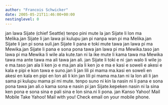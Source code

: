 ```yaml
---
author: "Francois Schwicker"
date: 2005-05-21T11:46:00+00:00
nestinglevel: 0
---
```

jan lawa Sijate (chief Seattle) tenpo pini mute la jan Sijate li lon ma Melika.jan Sijate li jan lawa pi kulupu jan pi nanpa wan pi ma Melika.jan Sijate li jan pi sona suli.jan Sijate li pana e toki mute tawa jan lawa pi ma Mewika.jan Sijate li pana e sona pona tawa jan lawa pi ma Mewika.taso jan lawa pi ma Mewika li wile ala kute.tan ni la ike mute li kama tawa ma Mewika tawa ma ante tawa ma ali tawa jan ali. jan Sijate li toki e ni :jan walo li wile jo e ma.taso jan ala li ken jo e ma.jan ala li ken jo e ma e kasi e soweli e akesi e kala e pipi e kon tawa e suno.jan li jan lili pi mama ma.kasi en soweli en akesi en kala en pipi en lon ali li kin jan lili pi mama ma.tan ni la lon ali li jan sama pi kulupu mama pi mi mute. tenpo suno ni kin la nasin ni li pana e sona pona tawa jan ali.o kama sona e nasin pi jan Sijate.kepeken nasin ni la sina ken pona e sona sina e pali sina e lon sina.ni li pona. jan Kanso Yahoo! Mail Mobile Take Yahoo! Mail with you! Check email on your mobile phone.
